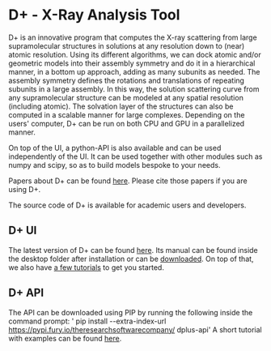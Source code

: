 D+ - X-Ray Analysis Tool
========================

D+ is an innovative program that computes the X-ray scattering from large supramolecular structures in solutions at any resolution down to (near) atomic resolution.
Using its different algorithms, we can dock atomic and/or geometric models into their assembly symmetry and do it in a hierarchical manner, in a bottom up approach, adding as many subunits as needed.
The assembly symmetry defines the rotations and translations of repeating subunits in a large assembly.
In this way, the solution scattering curve from any supramolecular structure can be modeled at any spatial resolution (including atomic). The solvation layer of the structures can also be computed in a scalable manner for large complexes.
Depending on the users' computer, D+ can be run on both CPU and GPU in a parallelized manner.

On top of the UI, a python-API is also available and can be used independently of the UI. It can be used together with other modules such as numpy and scipy, so as to build models bespoke to your needs.

Papers about D+ can be found [here](https://scholars.huji.ac.il/uriraviv/book/papers-about-d). Please cite those papers if you are using D+.

The source code of D+ is available for academic users and developers. 

D+ UI
-----
The latest version of D+ can be found [here](https://github.com/uri-raviv-lab/dplus-dev/releases).
Its manual can be found inside the desktop folder after installation or can be [downloaded](https://scholars.huji.ac.il/sites/default/files/uriraviv/files/dmanual.pdf).
On top of that, we also have [a few tutorials](https://scholars.huji.ac.il/uriraviv/book/tutorials-d) to get you started.

D+ API
------
The API can be downloaded using PIP by running the following inside the command prompt:
' pip install --extra-index-url https://pypi.fury.io/theresearchsoftwarecompany/ dplus-api'
A short tutorial with examples can be found [here](https://github.com/uri-raviv-lab/dplus-dev/tree/development/PythonInterface).
